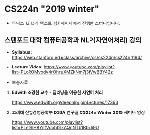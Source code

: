# CS224n "2019 winter"

- 투빅스 12,13기 텍스트 심화세미나에서 진행한 스터디입니다.

## 스탠포드 대학 컴퓨터공학과 NLP(자연어처리) 강의

- **Syllabus** : https://web.stanford.edu/class/archive/cs/cs224n/cs224n.1194/

- **Lecture Video**: https://www.youtube.com/playlist?list=PLoROMvodv4rOhcuXMZkNm7j3fVwBBY42z

- 보충자료

1. **Edwith 조경현 교수 - 딥러닝을 이용한 자연어 처리**

    https://www.edwith.org/deepnlp/joinLectures/17363

2. **고려대 산업경영공학부 DSBA 연구실 CS224n Winter 2019 세미나 영상**

    https://www.youtube.com/playlist?list=PLetSlH8YjIfVdobI2IkAQnNTb1Bt5Ji9U
